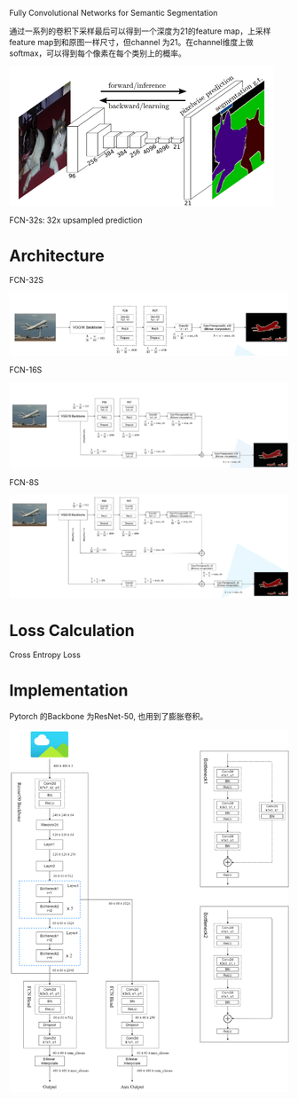 Fully Convolutional Networks for Semantic Segmentation

通过一系列的卷积下采样最后可以得到一个深度为21的feature map，上采样feature map到和原图一样尺寸，但channel 为21。在channel维度上做softmax，可以得到每个像素在每个类别上的概率。

<img src="./Img/Screenshot 2022-02-04 113249.png" style="zoom:50%;" />



FCN-32s: 32x upsampled prediction 



# Architecture

FCN-32S

<img src="./Img/Screenshot 2022-02-04 123935.png" style="zoom:75%;" />

FCN-16S

<img src="./Img/Screenshot 2022-02-04 124036.png" style="zoom:75%;" />



FCN-8S

<img src="./Img/Screenshot 2022-02-04 124214.png" style="zoom:75%;" />





# Loss Calculation

Cross Entropy Loss





# Implementation

Pytorch 的Backbone 为ResNet-50, 也用到了膨胀卷积。

![](./Img/torch_fcn.png)























